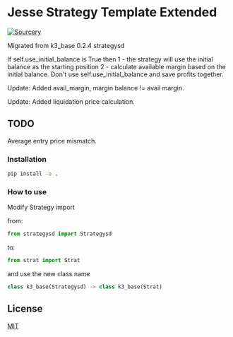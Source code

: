 # Jesse Strategy Template Extended
[![Sourcery](https://img.shields.io/badge/Sourcery-enabled-brightgreen)](https://sourcery.ai)

Migrated from k3_base 0.2.4 strategysd

If self.use_initial_balance is True then
1 - the strategy will use the initial balance as the starting position
2 - calculate available margin based on the initial balance.
Don't use self.use_initial_balance and save profits together.

Update:
Added avail_margin, margin balance != avail margin.

Update:
Added liquidation price calculation.

## TODO
Average entry price mismatch.

### Installation
```bash
pip install -e .
```

### How to use
Modify Strategy import

from:
```python
from strategysd import Strategysd
```

to:

```python
from strat import Strat
```

and use the new class name

```python
class k3_base(Strategysd) -> class k3_base(Strat)
```

## License

[MIT](https://choosealicense.com/licenses/mit/)
